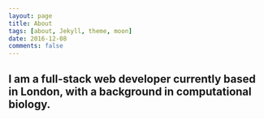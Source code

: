 ```yaml
---
layout: page
title: About
tags: [about, Jekyll, theme, moon]
date: 2016-12-08
comments: false
---
```


<!-- <center><a href="http://taylantatli.github.io/Moon"><b>Moon</b></a> is a minimal, one column jekyll theme.</center> -->

<h2> I am a full-stack web developer currently based in London, with a background in computational biology.</h2>



<!-- ## Preview

{% capture images %}
    https://cloud.githubusercontent.com/assets/754514/14509720/61c61058-01d6-11e6-93ab-0918515ecd56.png
    https://cloud.githubusercontent.com/assets/754514/14509716/61ac6c8e-01d6-11e6-879f-8308883de790.png
{% endcapture %}
{% include gallery images=images caption="Screenshots of Moon Theme" cols=2 %}

See a [live version of Moon](http://taylantatli.github.io/Moon) hosted on GitHub.

## Getting Started

To learn how to install and use this theme check out the [Setup Guide](http://taylantatli.me/Moon/moon-theme/) for more information.

[Install Moon](https://github.com/TaylanTatli/Moon){: .btn} -->

